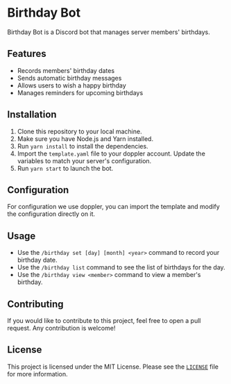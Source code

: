 # Birthday Bot

Birthday Bot is a Discord bot that manages server members' birthdays.

## Features

-   Records members' birthday dates
-   Sends automatic birthday messages
-   Allows users to wish a happy birthday
-   Manages reminders for upcoming birthdays

## Installation

1. Clone this repository to your local machine.
2. Make sure you have Node.js and Yarn installed.
3. Run `yarn install` to install the dependencies.
4. Import the `template.yaml` file to your doppler account. Update the variables to match your server's configuration.
5. Run `yarn start` to launch the bot.

## Configuration

For configuration we use doppler, you can import the template and modify the configuration directly on it.

## Usage

-   Use the `/birthday set [day] [month] <year>` command to record your birthday date.
-   Use the `/birthday list` command to see the list of birthdays for the day.
-   Use the `/birthday view <member>` command to view a member's birthday.

## Contributing

If you would like to contribute to this project, feel free to open a pull request. Any contribution is welcome!

## License

This project is licensed under the MIT License. Please see the [`LICENSE`](LICENSE) file for more information.
